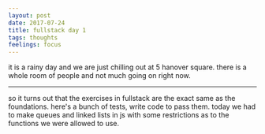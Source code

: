 ```yaml
---
layout: post
date: 2017-07-24
title: fullstack day 1
tags: thoughts
feelings: focus
---
```


it is a rainy day and we are just chilling out at 5 hanover square. there is a whole room of people and not much going on right now.

---

so it turns out that the exercises in fullstack are the exact same as the foundations. here's a bunch of tests, write code to pass them. today we had to make queues and linked lists in js with some restrictions as to the functions we were allowed to use.
